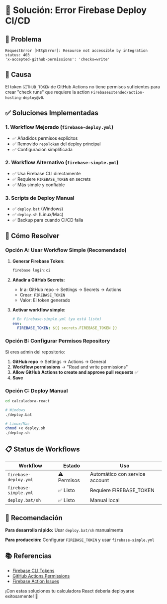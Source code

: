# 🔧 Solución: Error Firebase Deploy CI/CD

## 🚨 Problema
```
RequestError [HttpError]: Resource not accessible by integration
status: 403
'x-accepted-github-permissions': 'checks=write'
```

## 🎯 Causa
El token `GITHUB_TOKEN` de GitHub Actions no tiene permisos suficientes para crear "check runs" que requiere la action `FirebaseExtended/action-hosting-deploy@v0`.

## ✅ Soluciones Implementadas

### 1. **Workflow Mejorado** (`firebase-deploy.yml`)
- ✅ Añadidos permisos explícitos
- ✅ Removido `repoToken` del deploy principal 
- ✅ Configuración simplificada

### 2. **Workflow Alternativo** (`firebase-simple.yml`)
- ✅ Usa Firebase CLI directamente
- ✅ Requiere `FIREBASE_TOKEN` en secrets
- ✅ Más simple y confiable

### 3. **Scripts de Deploy Manual**
- ✅ `deploy.bat` (Windows)
- ✅ `deploy.sh` (Linux/Mac)
- ✅ Backup para cuando CI/CD falla

## 🔧 Cómo Resolver

### Opción A: Usar Workflow Simple (Recomendado)

1. **Generar Firebase Token:**
   ```bash
   firebase login:ci
   ```

2. **Añadir a GitHub Secrets:**
   - Ir a: GitHub repo → Settings → Secrets → Actions
   - Crear: `FIREBASE_TOKEN` 
   - Valor: El token generado

3. **Activar workflow simple:**
   ```yaml
   # En firebase-simple.yml (ya está listo)
   env:
     FIREBASE_TOKEN: ${{ secrets.FIREBASE_TOKEN }}
   ```

### Opción B: Configurar Permisos Repository

Si eres admin del repositorio:

1. **GitHub repo** → Settings → Actions → General
2. **Workflow permissions** → "Read and write permissions"
3. **Allow GitHub Actions to create and approve pull requests** ✅
4. **Save**

### Opción C: Deploy Manual

```bash
cd calculadora-react

# Windows
./deploy.bat

# Linux/Mac
chmod +x deploy.sh
./deploy.sh
```

## 📋 Status de Workflows

| Workflow | Estado | Uso |
|----------|---------|-----|
| `firebase-deploy.yml` | ⚠️ Permisos | Automático con service account |
| `firebase-simple.yml` | ✅ Listo | Requiere FIREBASE_TOKEN |
| `deploy.bat/sh` | ✅ Listo | Manual local |

## 🎯 Recomendación

**Para desarrollo rápido:** Usar `deploy.bat/sh` manualmente

**Para producción:** Configurar `FIREBASE_TOKEN` y usar `firebase-simple.yml`

## 📚 Referencias

- [Firebase CLI Tokens](https://firebase.google.com/docs/cli#cli-ci-systems)
- [GitHub Actions Permissions](https://docs.github.com/en/actions/security-guides/automatic-token-authentication#permissions-for-the-github_token)
- [Firebase Action Issues](https://github.com/FirebaseExtended/action-hosting-deploy/issues)

¡Con estas soluciones tu calculadora React debería deployarse exitosamente! 🚀